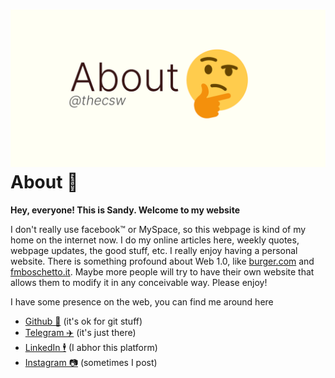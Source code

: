 ![preview](./preview.png)
About 🤔
=======

**Hey, everyone! This is Sandy. Welcome to my website**

I don\'t really use facebook™ or MySpace, so this webpage is kind of my
home on the internet now. I do my online articles here, weekly quotes,
webpage updates, the good stuff, etc. I really enjoy having a personal
website. There is something profound about Web 1.0, like
[burger.com](http://burger.com) and
[fmboschetto.it](http://fmboschetto.it). Maybe more people will try to
have their own website that allows them to modify it in any conceivable
way. Please enjoy!

I have some presence on the web, you can find me around here

-   [Github 🐙](https://github.com/thecsw) (it\'s ok for git stuff)
-   [Telegram ✈️](https://t.me/thecsw) (it\'s just there)
-   [LinkedIn 🕴](https://www.linkedin.com/in/thecsw) (I abhor this
    platform)
-   [Instagram 📷](https://www.instagram.com/sandyuraz) (sometimes I
    post)
